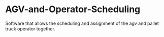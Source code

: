 # AGV-and-Operator-Scheduling
Software that allows the scheduling and assignment of the agv and pallet truck operator together.
